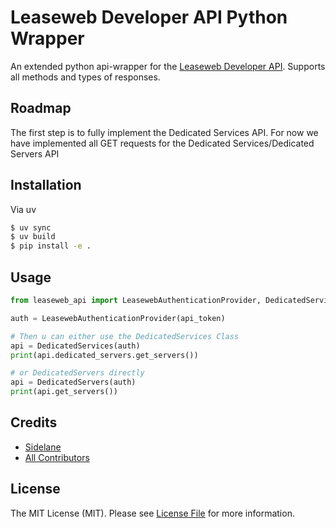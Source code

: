 # Leaseweb Developer API Python Wrapper
An extended python api-wrapper for the [Leaseweb Developer API](https://developer.leaseweb.com/docs/). Supports all methods and types of responses.

## Roadmap

The first step is to fully implement the Dedicated Services API.
For now we have implemented all GET requests for the Dedicated Services/Dedicated Servers API

## Installation

Via uv

``` bash
$ uv sync
$ uv build
$ pip install -e .
```

## Usage

``` python
from leaseweb_api import LeasewebAuthenticationProvider, DedicatedServices, DedicatedServers

auth = LeasewebAuthenticationProvider(api_token)

# Then u can either use the DedicatedServices Class
api = DedicatedServices(auth)
print(api.dedicated_servers.get_servers())

# or DedicatedServers directly
api = DedicatedServers(auth)
print(api.get_servers())

```


## Credits

- [Sidelane](https://github.com/Sidelane)
- [All Contributors](../../contributors)

## License

The MIT License (MIT). Please see [License File](LICENSE.md) for more information.